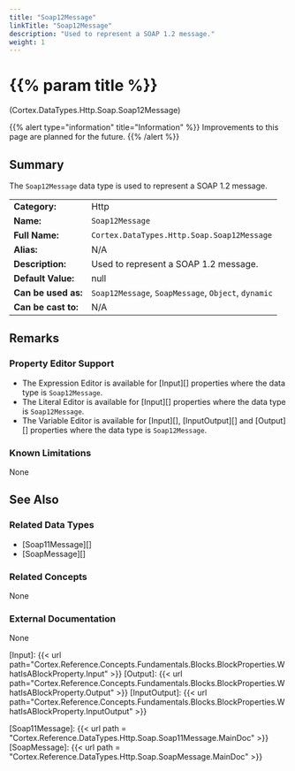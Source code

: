 ```yaml
---
title: "Soap12Message"
linkTitle: "Soap12Message"
description: "Used to represent a SOAP 1.2 message."
weight: 1
---
```


# {{% param title %}}

<p class="namespace">(Cortex.DataTypes.Http.Soap.Soap12Message)</p>

{{% alert type="information" title="Information" %}} Improvements to this page are planned for the future. {{% /alert %}}

## Summary

The `Soap12Message` data type is used to represent a SOAP 1.2 message.

| | |
|-|-|
| **Category:**          | Http                                                      |
| **Name:**              | `Soap12Message`                                         |
| **Full Name:**         | `Cortex.DataTypes.Http.Soap.Soap12Message`     |
| **Alias:**             | N/A                                                      |
| **Description:**       | Used to represent a SOAP 1.2 message. |
| **Default Value:**     | null                                                     |
| **Can be used as:**    | `Soap12Message`, `SoapMessage`, `Object`, `dynamic`              |
| **Can be cast to:**    | N/A                                                      |

## Remarks

### Property Editor Support

- The Expression Editor is available for [Input][] properties where the data type is `Soap12Message`.
- The Literal Editor is available for [Input][] properties where the data type is `Soap12Message`.
- The Variable Editor is available for [Input][], [InputOutput][] and [Output][] properties where the data type is `Soap12Message`.

### Known Limitations

None

## See Also

### Related Data Types

- [Soap11Message][]
- [SoapMessage][]

### Related Concepts

None

### External Documentation

None

[Input]: {{< url path="Cortex.Reference.Concepts.Fundamentals.Blocks.BlockProperties.WhatIsABlockProperty.Input" >}}
[Output]: {{< url path="Cortex.Reference.Concepts.Fundamentals.Blocks.BlockProperties.WhatIsABlockProperty.Output" >}}
[InputOutput]: {{< url path="Cortex.Reference.Concepts.Fundamentals.Blocks.BlockProperties.WhatIsABlockProperty.InputOutput" >}}

[Soap11Message]: {{< url path = "Cortex.Reference.DataTypes.Http.Soap.Soap11Message.MainDoc" >}}
[SoapMessage]: {{< url path = "Cortex.Reference.DataTypes.Http.Soap.SoapMessage.MainDoc" >}}
